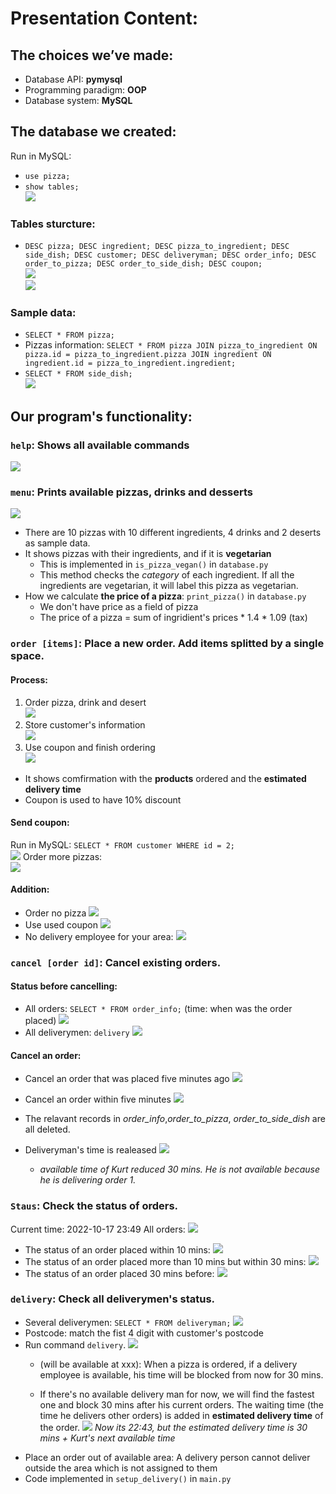 # Presentation Content:  

## The choices we’ve made:  
+ Database API: **pymysql**  
+ Programming paradigm: **OOP**  
+ Database system: **MySQL**  

## The database we created:
Run in MySQL:
+ `use pizza;`
+ `show tables;`   
![](imgs/dbms1.png)
### Tables sturcture:
+ `DESC pizza; DESC ingredient; DESC pizza_to_ingredient; DESC side_dish; DESC customer; DESC deliveryman; DESC order_info; DESC order_to_pizza; DESC order_to_side_dish; DESC coupon;`   
![](imgs/dbms2.png)   
![](imgs/dbms3.png)
### Sample data:
+ `SELECT * FROM pizza;`
+ Pizzas information: `SELECT * FROM pizza JOIN pizza_to_ingredient ON pizza.id = pizza_to_ingredient.pizza JOIN ingredient ON ingredient.id = pizza_to_ingredient.ingredient;`
+ `SELECT * FROM side_dish;`   
![](imgs/dbms4.png)


## Our program's functionality:
### `help`: Shows all available commands   
![](imgs/help.png)

### `menu`: Prints available pizzas, drinks and desserts   
![](imgs/menu.png)
+ There are 10 pizzas with 10 different ingredients, 4 drinks and 2 deserts as sample data.
+ It shows pizzas with their ingredients, and if it is **vegetarian**
  + This is implemented in `is_pizza_vegan()` in `database.py`
  + This method checks the *category* of each ingredient. If all the ingredients are vegetarian, it will label this pizza as vegetarian.
+ How we calculate **the price of a pizza**: `print_pizza()` in `database.py`  
  + We don't have price as a field of pizza
  + The price of a pizza = sum of ingridient's prices * 1.4 * 1.09 (tax)

### `order [items]`: Place a new order. Add items splitted by a single space.
#### Process:
1. Order pizza, drink and desert   
  ![](imgs/order1.png)
2. Store customer's information  
  ![](imgs/order2.png)
3. Use coupon and finish ordering   
  ![](imgs/order3.png)
+ It shows comfirmation with the **products** ordered and the **estimated delivery time**
+ Coupon is used to have 10% discount

#### Send coupon:
Run in MySQL: `SELECT * FROM customer WHERE id = 2;`   
![](imgs/coupon1.png)
Order more pizzas:   
![](imgs/coupon2.png)

#### Addition:
+ Order no pizza
  ![](imgs/order4.png)
+ Use used coupon
  ![](imgs/order5.png)
+ No delivery employee for your area:
  ![](imgs/order6.png)

### `cancel [order id]`: Cancel existing orders.
#### Status before cancelling:
+ All orders: `SELECT * FROM order_info;` (time: when was the order placed)
  ![](imgs/cancel1.png)
+ All deliverymen:
  `delivery`
  ![](imgs/cancel2.png)

#### Cancel an order:
+ Cancel an order that was placed five minutes ago
  ![](imgs/cancel3.png)
+ Cancel an order within five minutes
  ![](imgs/cancel4.png)

+ The relavant records in *order_info*,*order_to_pizza*, *order_to_side_dish* are all deleted.
+ Deliveryman's time is realeased
  ![](imgs/cancel5.png)
  + *available time of Kurt reduced 30 mins. He is not available because he is delivering order 1.*

### `Staus`: Check the status of orders.
Current time: 2022-10-17 23:49
All orders:
![](imgs/status1.png)
+ The status of an order placed within 10 mins:
  ![](imgs/status2.png)
+ The status of an order placed more than 10 mins but within 30 mins:
  ![](imgs/status3.png)
+ The status of an order placed 30 mins before:
  ![](imgs/status4.png)

### `delivery`: Check all deliverymen's status.
+ Several deliverymen: `SELECT * FROM deliveryman;`
  ![](imgs/delivery1.png)
+ Postcode: match the fist 4 digit with customer's postcode
+ Run command `delivery`. 
   ![](imgs/cancel5.png)
  + (will be available at xxx): When a pizza is ordered, if a delivery employee is available, his time will be blocked from now for 30 mins.

  + If there's no available delivery man for now, we will find the fastest one and block 30 mins after his current orders. The waiting time (the time he delivers other orders) is added in **estimated delivery time** of the order.
    ![](imgs/delivery1.png)
  *Now its 22:43, but the estimated delivery time is 30 mins + Kurt's next available time*
+ Place an order out of available area: A delivery person cannot deliver outside the area which is not assigned to them
+ Code implemented in `setup_delivery()` in `main.py`